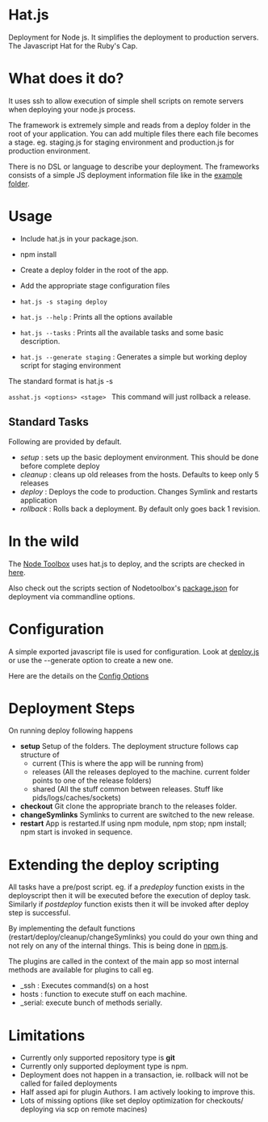 Hat.js
========

Deployment for Node js. It simplifies the deployment to production servers. 
The Javascript Hat for the Ruby's Cap.


What does it do?
================

It uses ssh to allow execution of simple shell scripts on remote servers when deploying your node.js process.

The framework is extremely simple and reads from a deploy folder in the root of your application. You can add multiple files there each file becomes a stage. eg. staging.js for staging environment and production.js for production environment.



There is no DSL or language to describe your deployment. The frameworks consists of a simple JS deployment information file like in the [example folder](https://github.com/sreeix/hat.js/blob/master/examples/deploy.js).

Usage
======

* Include hat.js in your package.json.
* npm install
* Create a deploy folder in the root of the app.
* Add the appropriate stage configuration files
* `hat.js -s staging deploy`

* `hat.js --help` : Prints all the options available
* `hat.js --tasks` : Prints all the available tasks and some basic description.
* `hat.js --generate staging` : Generates a simple but working deploy script for staging environment


The standard format is hat.js <options> -s <stage> <function>


  `asshat.js <options> <stage> `
This command will just rollback a release.

Standard Tasks
--------------------
  
Following are provided by default.
  
  * _setup_ : sets up the basic deployment environment. This should be done before complete deploy
  * _cleanup_ : cleans up old releases from the hosts. Defaults to keep only 5 releases
  * _deploy_ : Deploys the code to production. Changes Symlink and restarts application
  * _rollback_ : Rolls back a deployment. By default only goes back 1 revision.

In the wild
===========
The [Node Toolbox](http://nodetoolbox.com) uses hat.js to deploy, and the scripts are checked in [here](https://github.com/sreeix/nodetoolbox2/tree/master/deploy).

Also check out the scripts section of Nodetoolbox's [package.json](https://github.com/sreeix/nodetoolbox2/blob/master/package.json) for deployment via commandline options.

Configuration
=============

A simple exported javascript file is used for configuration. Look at [deploy.js](https://github.com/sreeix/hat.js/blob/master/examples/deploy.js)
or use the --generate option to create a new one.

Here are the details on the [Config Options](https://github.com/sreeix/hat.js/wiki/Configuration)

Deployment Steps
==================
On running deploy following happens

* **setup** Setup of the folders. The deployment structure follows cap structure of
  * current (This is where the app will be running from)
  * releases (All the releases deployed to the machine. current folder points to one of the release folders)
  * shared (All the stuff common between releases. Stuff like pids/logs/caches/sockets)
* **checkout** Git clone the appropriate branch to the releases folder.
* **changeSymlinks** Symlinks to current are switched to the new release.
* **restart** App is restarted.If using npm module, npm stop; npm install; npm start is invoked in sequence.


Extending the deploy scripting
==============================

All tasks have a pre/post script. eg. if a *predeploy* function exists in the deployscript then it will be executed before the execution of deploy task. Similarly if *postdeploy* function exists  then it will be invoked after deploy step is successful.


By implementing the default functions (restart/deploy/cleanup/changeSymlinks) you could do your own thing and not rely on any of the internal things. This is being done in [npm.js](https://github.com/sreeix/hat.js/blob/master/lib/npm.js).

The plugins are called in the context of the main app so most internal methods are available for plugins to call eg.

* _ssh : Executes command(s) on a host
* hosts : function to execute stuff on each machine.
* _serial: execute bunch of methods serially.


Limitations
============

* Currently only supported repository type is **git**
* Currently only supported deployment type is npm.
* Deployment does not happen in a transaction, ie. rollback will not be called for failed deployments
* Half assed api for plugin Authors. I am actively looking to improve this.
* Lots of missing options (like set deploy optimization for checkouts/ deploying via scp on remote macines)

